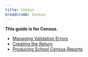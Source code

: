 ```yaml
---
title: Census
breadcrumb: Census
---
```


**This guide is for Census.**

* [Managing Validation Errors](managing-validations-errors)
* [Creating the Return](creating-the-return)
* [Producing School Census Reports](producing-school-census-reports)

